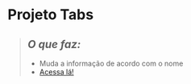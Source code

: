 # Projeto Tabs
> ## *O que faz:*
> - Muda a informação de acordo com o nome
> - [Acessa lá!](https://deyvidmatos.github.io/tabs-React/)

